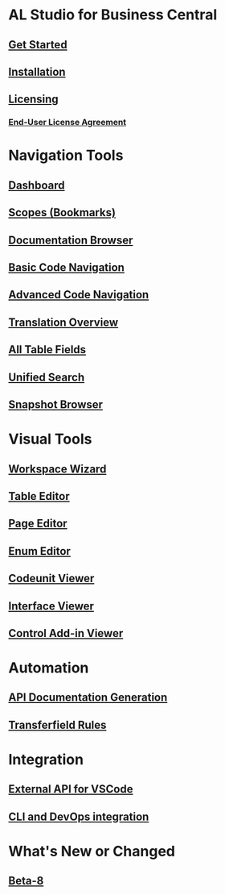 # AL Studio for Business Central

## [Get Started](index.md)
## [Installation](introduction/installation.md)
## [Licensing](introduction/licensing.md)
### [End-User License Agreement](introduction/eula.md)

# Navigation Tools
## [Dashboard](navigation-tools/dashboard/dashboard-overview.md)
## [Scopes (Bookmarks)](navigation-tools/scopes-bookmarks/scopes-bookmarks-overview.md)
## [Documentation Browser](navigation-tools/documenation-browser/documenation-browser-overview.md)
## [Basic Code Navigation](navigation-tools/code-navigation/code-navigation-overview.md)
## [Advanced Code Navigation](navigation-tools/code-navigation/code-navigation-overview.md)
## [Translation Overview](navigation-tools/translation-manager/translation-manager-overview.md)
## [All Table Fields](navigation-tools/table-fields/table-fields-overview.md)
## [Unified Search](navigation-tools/unified-search/unified-search-overview.md)
## [Snapshot Browser](navigation-tools/snapshot-browser/snapshot-browser-overview.md)

# Visual Tools
## [Workspace Wizard](visual-tools/workspace-wizard/workspace-wizard-overview.md)
## [Table Editor](visual-tools/table-editor/table-editor-overview.md)
## [Page Editor](visual-tools/page-editor/page-editor-overview.md)
## [Enum Editor](visual-tools/enum-editor/enum-editor-overview.md)
## [Codeunit Viewer](visual-tools/codeunit-viewer/codeunit-viewer-overview.md)
## [Interface Viewer](visual-tools/interface-viewer/interface-viewer-overview.md)
## [Control Add-in Viewer](visual-tools/control-addin-viewer/control-addin-viewer-overview.md)
# Automation
## [API Documentation Generation](automation/generate-documentation/generate-documentation-overview.md)
## [Transferfield Rules](automation/transferfield-rules/transferfield-rules-overview.md)
# Integration
## [External API for VSCode](integration/extension-vscode-api.md)
## [CLI and DevOps integration](integration/command-line-devops.md)
# What's New or Changed
## [Beta-8](whatsnew/whatsnew-beta-8.md)